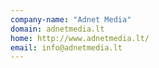 ```yaml
---
company-name: "Adnet Media"
domain: adnetmedia.lt
home: http://www.adnetmedia.lt/
email: info@adnetmedia.lt
---
```




